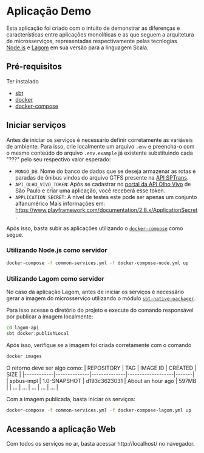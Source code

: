# Aplicação Demo

Esta aplicação foi criado com o intuito de demonstrar as diferenças e características entre aplicações monolíticas e as que seguem a arquitetura de microsserviços, representadas respectivamente pelas tecnlogias [Node.js](https://nodejs.org/en/) e [Lagom](https://www.lagomframework.com/) em sua versão para a linguagem Scala.

## Pré-requisitos
Ter instalado
- [sbt](https://www.scala-sbt.org/)
- [docker](https://www.docker.com/)
- [docker-compose](https://docs.docker.com/compose/)

## Iniciar serviços

Antes de iniciar os serviços é necessário definir corretamente as variáveis de ambiente. Para isso, crie localmente um arquivo `.env` e preencha-o com o mesmo conteúdo do arquivo `.env.example` já existente substituindo cada "???" pelo seu respectivo valor esperado:

- `MONGO_DB`: Nome do banco de dados que se deseja armazenar as rotas e paradas de ônibus vindos do arquivo GTFS presente na [API SPTrans]((http://www.sptrans.com.br/desenvolvedores)).
- `API_OLHO_VIVO_TOKEN`: Após se cadastrar no [portal da API Olho Vivo](http://www.sptrans.com.br/desenvolvedores/cadastro-desenvolvedores/) de São Paulo e criar uma aplicação, você receberá esse token.
- `APPLICATION_SECRET`: À nível de testes este pode ser apenas um conjunto alfanumérico Mais informações em: https://www.playframework.com/documentation/2.8.x/ApplicationSecret.

Após isso, basta subir as aplicações utilizando o [`docker-compose`](https://docs.docker.com/compose/) como segue.

### Utilizando Node.js como servidor

```sh
docker-compose -f common-services.yml -f docker-compose-node.yml up
```

### Utilizando Lagom como servidor

No caso da aplicação Lagom, antes de iniciar os serviços é necessário gerar a imagem do microsserviço utilizando o módulo [`sbt-native-packager`](https://www.scala-sbt.org/sbt-native-packager/formats/docker.html).

Para isso acesse o diretório do projeto e execute do comando responsável por publicar a imagem localmente:

```sh
cd lagom-api
sbt docker:publishLocal
```

Após isso, verifique se a imagem foi criada corretamente com o comando
```sh
docker images
```

O retorno deve ser algo como:
| REPOSITORY | TAG          | IMAGE ID     | CREATED           | SIZE  |
|------------|--------------|--------------|-------------------|-------|
| spbus-impl | 1.0-SNAPSHOT | d193c3623031 | About an hour ago | 597MB |
| ... | ... | ... | ... | ... |

Com a imagem publicada, basta iniciar os serviços:

```sh
docker-compose -f common-services.yml -f docker-compose-lagom.yml up
```

## Acessando a aplicação Web

Com todos os serviços no ar, basta acessar http://localhost/ no navegador.